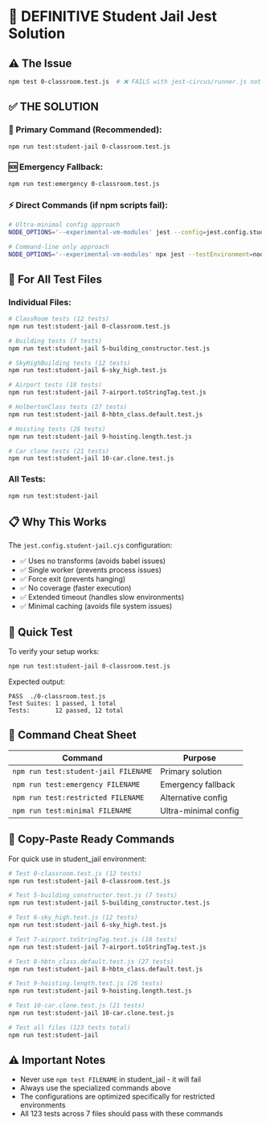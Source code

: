 # 🚨 DEFINITIVE Student Jail Jest Solution

## ⚠️ **The Issue**
```bash
npm test 0-classroom.test.js  # ❌ FAILS with jest-circus/runner.js not found
```

## ✅ **THE SOLUTION**

### **🎯 Primary Command** (Recommended):
```bash
npm run test:student-jail 0-classroom.test.js
```

### **🆘 Emergency Fallback**:
```bash
npm run test:emergency 0-classroom.test.js
```

### **⚡ Direct Commands** (if npm scripts fail):
```bash
# Ultra-minimal config approach
NODE_OPTIONS='--experimental-vm-modules' jest --config=jest.config.student-jail.cjs 0-classroom.test.js

# Command-line only approach
NODE_OPTIONS='--experimental-vm-modules' npx jest --testEnvironment=node --no-coverage --maxWorkers=1 --forceExit --cache=false 0-classroom.test.js
```

## 🔧 **For All Test Files**

### **Individual Files**:
```bash
# ClassRoom tests (12 tests)
npm run test:student-jail 0-classroom.test.js

# Building tests (7 tests)
npm run test:student-jail 5-building_constructor.test.js

# SkyHighBuilding tests (12 tests)
npm run test:student-jail 6-sky_high.test.js

# Airport tests (18 tests)
npm run test:student-jail 7-airport.toStringTag.test.js

# HolbertonClass tests (27 tests)
npm run test:student-jail 8-hbtn_class.default.test.js

# Hoisting tests (26 tests)
npm run test:student-jail 9-hoisting.length.test.js

# Car clone tests (21 tests)
npm run test:student-jail 10-car.clone.test.js
```

### **All Tests**:
```bash
npm run test:student-jail
```

## 📋 **Why This Works**

The `jest.config.student-jail.cjs` configuration:
- ✅ Uses no transforms (avoids babel issues)
- ✅ Single worker (prevents process issues)  
- ✅ Force exit (prevents hanging)
- ✅ No coverage (faster execution)
- ✅ Extended timeout (handles slow environments)
- ✅ Minimal caching (avoids file system issues)

## 🚀 **Quick Test**

To verify your setup works:
```bash
npm run test:student-jail 0-classroom.test.js
```

Expected output:
```
PASS  ./0-classroom.test.js
Test Suites: 1 passed, 1 total
Tests:       12 passed, 12 total
```

## 📝 **Command Cheat Sheet**

| Command | Purpose |
|---------|---------|
| `npm run test:student-jail FILENAME` | Primary solution |
| `npm run test:emergency FILENAME` | Emergency fallback |
| `npm run test:restricted FILENAME` | Alternative config |
| `npm run test:minimal FILENAME` | Ultra-minimal config |

## 🎯 **Copy-Paste Ready Commands**

For quick use in student_jail environment:

```bash
# Test 0-classroom.test.js (12 tests)
npm run test:student-jail 0-classroom.test.js

# Test 5-building_constructor.test.js (7 tests)
npm run test:student-jail 5-building_constructor.test.js

# Test 6-sky_high.test.js (12 tests)
npm run test:student-jail 6-sky_high.test.js

# Test 7-airport.toStringTag.test.js (18 tests)
npm run test:student-jail 7-airport.toStringTag.test.js

# Test 8-hbtn_class.default.test.js (27 tests)
npm run test:student-jail 8-hbtn_class.default.test.js

# Test 9-hoisting.length.test.js (26 tests)
npm run test:student-jail 9-hoisting.length.test.js

# Test 10-car.clone.test.js (21 tests)
npm run test:student-jail 10-car.clone.test.js

# Test all files (123 tests total)
npm run test:student-jail
```

## ⚠️ **Important Notes**
- Never use `npm test FILENAME` in student_jail - it will fail
- Always use the specialized commands above
- The configurations are optimized specifically for restricted environments
- All 123 tests across 7 files should pass with these commands
